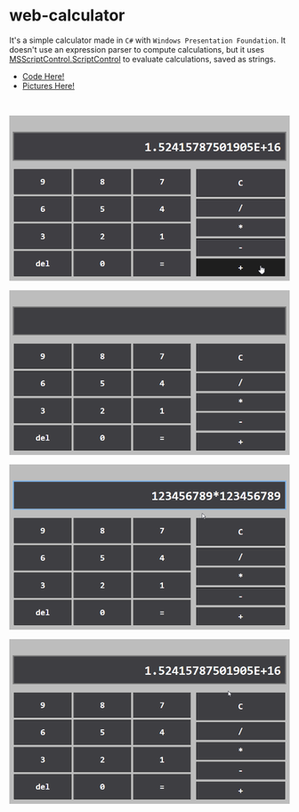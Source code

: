 # web-calculator

It's a simple calculator made in `C#` with `Windows Presentation Foundation`. It doesn't use an expression parser to compute calculations, but it uses [MSScriptControl.ScriptControl](https://csharp.hotexamples.com/examples/-/MSScriptControl.ScriptControl/-/php-msscriptcontrol.scriptcontrol-class-examples.html) to evaluate calculations, saved as strings.

 - [Code Here!](https://github.com/space-hound/wpf-calculator/tree/master/src/Calculator)
 - [Pictures Here!](https://github.com/space-hound/wpf-calculator/tree/master/prev)

<br>

<p align="center">
	<img src="https://raw.githubusercontent.com/space-hound/wpf-calculator/master/prev/calc-prev-6.gif" alt="calculator gif">
</p>

<p align="center">
	<img src="https://raw.githubusercontent.com/space-hound/wpf-calculator/master/prev/calc-prev-1.png" alt="calculator">
</p>

<p align="center">
	<img src="https://raw.githubusercontent.com/space-hound/wpf-calculator/master/prev/calc-prev-4.png" alt="calculator multiply">
</p>

<p align="center">
	<img src="https://raw.githubusercontent.com/space-hound/wpf-calculator/master/prev/calc-prev-5.png" alt="calculator multiply result">
</p>
